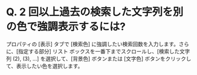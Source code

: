 # Q. 2 回以上過去の検索した文字列を別の色で強調表示するには?

プロパティの \[表示\] タブで \[検索色\] に強調したい検索回数を入力します。さらに、\[指定する部分\] リスト
ボックスを一番下までスクロールし、\[検索した文字列 (2), (3), ...\] を選択して、\[背景色\] ボタンまたは \[文字色\]
ボタンをクリックして、表示したい色を選択します。